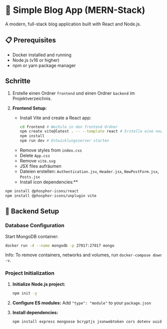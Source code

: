 # 🚀 Simple Blog App (MERN-Stack)

A modern, full-stack blog application built with React and Node.js.

## 📋 Prerequisites

- Docker installed and running
- Node.js (v16 or higher)
- npm or yarn package manager

## Schritte

1. Erstelle einen Ordner `frontend` und einen Ordner `backend` im Projektverzeichnis.
2. **Frontend Setup:**

   - Install Vite and create a React app:
     ```bash
     cd frontend # Wechsle in den frontend Ordner
     npm create vite@latest . -- --template react # Erstelle eine neue Vite React App
     npm install
     npm run dev # Entwicklungsserver starten
     ```
   - Remove styles from `index.css`
   - Delete `App.css`
   - Remove `vite.svg`
   - JSX files aufräumen
   - Dateien erstellen: `Authentication.jsx`, `Header.jsx`, `NewPostForm.jsx`, `Posts.jsx`
   - Install icon dependencies:\*\*

```bash
npm install @phosphor-icons/react
npm install @phosphor-icons/unplugin vite
```

## 🔧 Backend Setup

### Database Configuration

Start MongoDB container:

```bash
docker run -d --name mongodb -p 27017:27017 mongo
```

Info: To remove containers, networks and volumes, run `docker-compose down -v`.

### Project Initialization

1. **Initialize Node.js project:**

   ```bash
   npm init -y
   ```

2. **Configure ES modules:**
   Add `"type": "module"` to your `package.json`

3. **Install dependencies:**
   ```bash
   npm install express mongoose bcryptjs jsonwebtoken cors dotenv uuid
   ```
